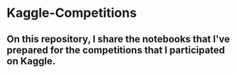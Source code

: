 # Kaggle-Competitions


## On this repository, I share the notebooks that I've prepared for the competitions that I participated on Kaggle. 
